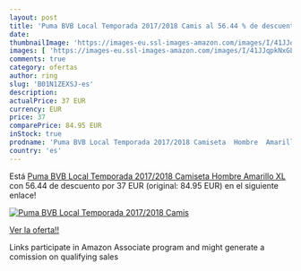 ```yaml
---
layout: post
title: 'Puma BVB Local Temporada 2017/2018 Camis al 56.44 % de descuento'
date: 
thumbnailImage: 'https://images-eu.ssl-images-amazon.com/images/I/41JJqpkNxGL._SL200_.jpg'
images: [ 'https://images-eu.ssl-images-amazon.com/images/I/41JJqpkNxGL._SL200_.jpg' ]
comments: true
category: ofertas
author: ring
slug: 'B01N1ZEXSJ-es'
description:
actualPrice: 37 EUR
currency: EUR
price: 37
comparePrice: 84.95 EUR
inStock: true
prodname: 'Puma BVB Local Temporada 2017/2018 Camiseta  Hombre  Amarillo  XL'
country: 'es'
---
```


Está [Puma BVB Local Temporada 2017/2018 Camiseta  Hombre  Amarillo  XL](https://www.amazon.es/dp/B01N1ZEXSJ/?tag=tolees-21) con 56.44 de descuento por 37 EUR (original: 84.95 EUR) en el siguiente enlace!

[![Puma BVB Local Temporada 2017/2018 Camis](https://images-eu.ssl-images-amazon.com/images/I/41JJqpkNxGL._SL200_.jpg)](https://www.amazon.es/dp/B01N1ZEXSJ/?tag=tolees-21)

[Ver la oferta!!](https://www.amazon.es/dp/B01N1ZEXSJ/?tag=tolees-21)

Links participate in Amazon Associate program and might generate a comission on qualifying sales


